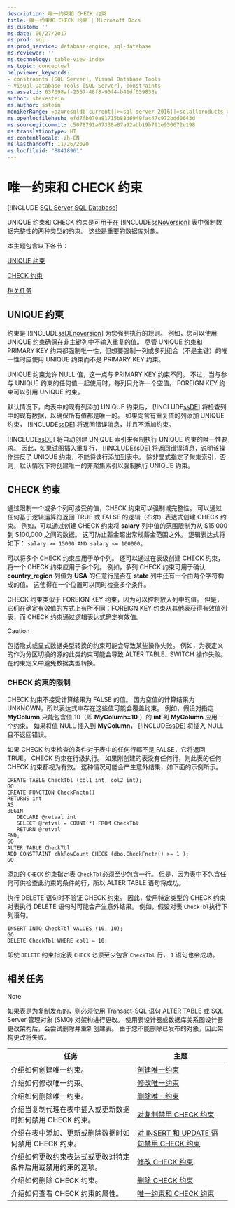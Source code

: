 ```yaml
---
description: 唯一约束和 CHECK 约束
title: 唯一约束和 CHECK 约束 | Microsoft Docs
ms.custom: ''
ms.date: 06/27/2017
ms.prod: sql
ms.prod_service: database-engine, sql-database
ms.reviewer: ''
ms.technology: table-view-index
ms.topic: conceptual
helpviewer_keywords:
- constraints [SQL Server], Visual Database Tools
- Visual Database Tools [SQL Server], constraints
ms.assetid: 637098af-2567-48f8-90f4-b41df059833e
author: stevestein
ms.author: sstein
monikerRange: =azuresqldb-current||>=sql-server-2016||=sqlallproducts-allversions||>=sql-server-linux-2017||=azuresqldb-mi-current
ms.openlocfilehash: efd7fb070a81715b88d6949fac47c972bdd0643d
ms.sourcegitcommit: c5078791a07330a87a92abb19b791e950672e198
ms.translationtype: HT
ms.contentlocale: zh-CN
ms.lasthandoff: 11/26/2020
ms.locfileid: "88418961"
---
```

# <a name="unique-constraints-and-check-constraints"></a>唯一约束和 CHECK 约束
[!INCLUDE [SQL Server SQL Database](../../includes/applies-to-version/sql-asdb.md)]

  UNIQUE 约束和 CHECK 约束是可用于在 [!INCLUDE[ssNoVersion](../../includes/ssnoversion-md.md)] 表中强制数据完整性的两种类型的约束。 这些是重要的数据库对象。  
  
 本主题包含以下各节：  
  
 [UNIQUE 约束](#Unique)  
  
 [CHECK 约束](#Check)  
  
 [相关任务](#Tasks)  
  
##  <a name="unique-constraints"></a><a name="Unique"></a> UNIQUE 约束  
 约束是 [!INCLUDE[ssDEnoversion](../../includes/ssdenoversion-md.md)] 为您强制执行的规则。 例如，您可以使用 UNIQUE 约束确保在非主键列中不输入重复的值。 尽管 UNIQUE 约束和 PRIMARY KEY 约束都强制唯一性，但想要强制一列或多列组合（不是主键）的唯一性时应使用 UNIQUE 约束而不是 PRIMARY KEY 约束。  
  
 UNIQUE 约束允许 NULL 值，这一点与 PRIMARY KEY 约束不同。 不过，当与参与 UNIQUE 约束的任何值一起使用时，每列只允许一个空值。 FOREIGN KEY 约束可以引用 UNIQUE 约束。  
  
 默认情况下，向表中的现有列添加 UNIQUE 约束后， [!INCLUDE[ssDE](../../includes/ssde-md.md)] 将检查列中的现有数据，以确保所有值都是唯一的。 如果向含有重复值的列添加 UNIQUE 约束， [!INCLUDE[ssDE](../../includes/ssde-md.md)] 将返回错误消息，并且不添加约束。  
  
 [!INCLUDE[ssDE](../../includes/ssde-md.md)] 将自动创建 UNIQUE 索引来强制执行 UNIQUE 约束的唯一性要求。 因此，如果试图插入重复行， [!INCLUDE[ssDE](../../includes/ssde-md.md)] 将返回错误消息，说明该操作违反了 UNIQUE 约束，不能将该行添加到表中。 除非显式指定了聚集索引，否则，默认情况下将创建唯一的非聚集索引以强制执行 UNIQUE 约束。  
  
##  <a name="check-constraints"></a><a name="Check"></a> CHECK 约束  
 通过限制一个或多个列可接受的值，CHECK 约束可以强制域完整性。 可以通过任何基于逻辑运算符返回 TRUE 或 FALSE 的逻辑（布尔）表达式创建 CHECK 约束。 例如，可以通过创建 CHECK 约束将 **salary** 列中值的范围限制为从 $15,000 到 $100,000 之间的数据。 这可防止薪金超出常规薪金范围之外。 逻辑表达式将如下： `salary >= 15000 AND salary <= 100000`。  
  
 可以将多个 CHECK 约束应用于单个列。 还可以通过在表级创建 CHECK 约束，将一个 CHECK 约束应用于多个列。 例如，多列 CHECK 约束可用于确认 **country_region** 列值为 **USA** 的任意行是否在 **state** 列中还有一个由两个字符构成的值。 这使得在一个位置可以同时检查多个条件。  
  
 CHECK 约束类似于 FOREIGN KEY 约束，因为可以控制放入列中的值。 但是，它们在确定有效值的方式上有所不同：FOREIGN KEY 约束从其他表获得有效值列表，而 CHECK 约束通过逻辑表达式确定有效值。  
  
> [!CAUTION]  
>  包括隐式或显式数据类型转换的约束可能会导致某些操作失败。 例如，为表定义的作为分区切换的源的此类约束可能会导致 ALTER TABLE...SWITCH 操作失败。 在约束定义中避免数据类型转换。  
  
### <a name="limitations-of-check-constraints"></a>CHECK 约束的限制  
 CHECK 约束不接受计算结果为 FALSE 的值。 因为空值的计算结果为 UNKNOWN，所以表达式中存在这些值可能会覆盖约束。 例如，假设对指定 **MyColumn** 只能包含值 10（即 **MyColumn=10** ）的 **int** 列 **MyColumn** 应用一个约束。 如果将值 NULL 插入到 **MyColumn**， [!INCLUDE[ssDE](../../includes/ssde-md.md)] 将插入 NULL 且不返回错误。  
  
 如果 CHECK 约束检查的条件对于表中的任何行都不是 FALSE，它将返回 TRUE。 CHECK 约束在行级执行。 如果刚创建的表没有任何行，则此表的任何 CHECK 约束都视为有效。 这种情况可能会产生意外结果，如下面的示例所示。  
  
```  
CREATE TABLE CheckTbl (col1 int, col2 int);  
GO  
CREATE FUNCTION CheckFnctn()  
RETURNS int  
AS   
BEGIN  
   DECLARE @retval int  
   SELECT @retval = COUNT(*) FROM CheckTbl  
   RETURN @retval  
END;  
GO  
ALTER TABLE CheckTbl  
ADD CONSTRAINT chkRowCount CHECK (dbo.CheckFnctn() >= 1 );  
GO  
```  
  
 添加的 `CHECK` 约束指定表 `CheckTbl`必须至少包含一行。 但是，因为表中不包含任何可供检查此约束的条件的行，所以 ALTER TABLE 语句将成功。  
  
 执行 DELETE 语句时不验证 CHECK 约束。 因此，使用特定类型的 CHECK 约束对表执行 DELETE 语句时可能会产生意外结果。 例如，假设对表 `CheckTbl`执行下列语句。  
  
```  
INSERT INTO CheckTbl VALUES (10, 10);  
GO  
DELETE CheckTbl WHERE col1 = 10;  
```  
  
 即使 `DELETE` 约束指定表 `CHECK` 必须至少包含 `CheckTbl` 行， `1` 语句也会成功。  
  
##  <a name="related-tasks"></a><a name="Tasks"></a> 相关任务  
  
> [!NOTE]  
>  如果表是为复制发布的，则必须使用 Transact-SQL 语句 [ALTER TABLE](../../t-sql/statements/alter-table-transact-sql.md) 或 SQL Server 管理对象 (SMO) 对架构进行更改。 使用表设计器或数据库关系图设计器更改架构后，会尝试删除并重新创建表。 由于您不能删除已发布的对象，因此架构更改将失败。  
  
|任务|主题|  
|----------|-----------|  
|介绍如何创建唯一约束。|[创建唯一约束](../../relational-databases/tables/create-unique-constraints.md)|  
|介绍如何修改唯一约束。|[修改唯一约束](../../relational-databases/tables/modify-unique-constraints.md)|  
|介绍如何删除唯一约束。|[删除唯一约束](../../relational-databases/tables/delete-unique-constraints.md)|  
|介绍当复制代理在表中插入或更新数据时如何禁用 CHECK 约束。|[对复制禁用 CHECK 约束](../../relational-databases/tables/disable-check-constraints-for-replication.md)|  
|介绍在表中添加、更新或删除数据时如何禁用 CHECK 约束。|[对 INSERT 和 UPDATE 语句禁用 CHECK 约束](../../relational-databases/tables/disable-check-constraints-with-insert-and-update-statements.md)|  
|介绍如何更改约束表达式或更改对特定条件启用或禁用约束的选项。|[修改 CHECK 约束](../../relational-databases/tables/modify-check-constraints.md)|  
|介绍如何删除 CHECK 约束。|[删除 CHECK 约束](../../relational-databases/tables/delete-check-constraints.md)|  
|介绍如何查看 CHECK 约束的属性。|[唯一约束和 CHECK 约束](../../relational-databases/tables/unique-constraints-and-check-constraints.md)|  
  
  
